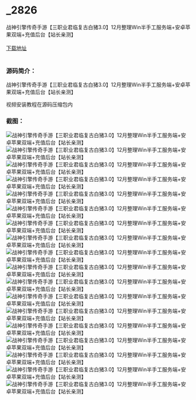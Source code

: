 # _2826
战神引擎传奇手游【三职业君临复古白猪3.0】12月整理Win半手工服务端+安卓苹果双端+充值后台【站长亲测】
<br/></br>
[下载地址](https://www.uuid2.com/2826.html "下载地址")
<br/></br>
<h3>源码简介：</h3>
<p>战神引擎传奇手游【三职业君临复古白猪3.0】12月整理Win半手工服务端+安卓苹果双端+充值后台【站长亲测】<p>
<p>视频安装教程在源码压缩包内<p>
<h3>截图：</h3>
<img src="https://www.uuid2.com/wp-content/uploads/img/202112/52301a6647.jpg" alt="战神引擎传奇手游【三职业君临复古白猪3.0】12月整理Win半手工服务端+安卓苹果双端+充值后台【站长亲测】"><img src="https://www.uuid2.com/wp-content/uploads/img/202112/975aca9314.jpg" alt="战神引擎传奇手游【三职业君临复古白猪3.0】12月整理Win半手工服务端+安卓苹果双端+充值后台【站长亲测】"><img src="https://www.uuid2.com/wp-content/uploads/img/202112/3745a96142.jpg" alt="战神引擎传奇手游【三职业君临复古白猪3.0】12月整理Win半手工服务端+安卓苹果双端+充值后台【站长亲测】"><img src="https://www.uuid2.com/wp-content/uploads/img/202112/1437b93945.jpg" alt="战神引擎传奇手游【三职业君临复古白猪3.0】12月整理Win半手工服务端+安卓苹果双端+充值后台【站长亲测】"><img src="https://www.uuid2.com/wp-content/uploads/img/202112/0c4ce84628.jpg" alt="战神引擎传奇手游【三职业君临复古白猪3.0】12月整理Win半手工服务端+安卓苹果双端+充值后台【站长亲测】"><img src="https://www.uuid2.com/wp-content/uploads/img/202112/9903ad6716.jpg" alt="战神引擎传奇手游【三职业君临复古白猪3.0】12月整理Win半手工服务端+安卓苹果双端+充值后台【站长亲测】"><img src="https://www.uuid2.com/wp-content/uploads/img/202112/eccc9d9916.jpg" alt="战神引擎传奇手游【三职业君临复古白猪3.0】12月整理Win半手工服务端+安卓苹果双端+充值后台【站长亲测】"><img src="https://www.uuid2.com/wp-content/uploads/img/202112/e8049ad133.jpg" alt="战神引擎传奇手游【三职业君临复古白猪3.0】12月整理Win半手工服务端+安卓苹果双端+充值后台【站长亲测】"><img src="https://www.uuid2.com/wp-content/uploads/img/202112/ccda602552.jpg" alt="战神引擎传奇手游【三职业君临复古白猪3.0】12月整理Win半手工服务端+安卓苹果双端+充值后台【站长亲测】"><img src="https://www.uuid2.com/wp-content/uploads/img/202112/df8d663919.jpg" alt="战神引擎传奇手游【三职业君临复古白猪3.0】12月整理Win半手工服务端+安卓苹果双端+充值后台【站长亲测】"><img src="https://www.uuid2.com/wp-content/uploads/img/202112/b2a91a1259.jpg" alt="战神引擎传奇手游【三职业君临复古白猪3.0】12月整理Win半手工服务端+安卓苹果双端+充值后台【站长亲测】"><img src="https://www.uuid2.com/wp-content/uploads/img/202112/a303b71411.jpg" alt="战神引擎传奇手游【三职业君临复古白猪3.0】12月整理Win半手工服务端+安卓苹果双端+充值后台【站长亲测】"><img src="https://www.uuid2.com/wp-content/uploads/img/202112/59f3b08503.jpg" alt="战神引擎传奇手游【三职业君临复古白猪3.0】12月整理Win半手工服务端+安卓苹果双端+充值后台【站长亲测】"><img src="https://www.uuid2.com/wp-content/uploads/img/202112/518f827265.jpg" alt="战神引擎传奇手游【三职业君临复古白猪3.0】12月整理Win半手工服务端+安卓苹果双端+充值后台【站长亲测】"><img src="https://www.uuid2.com/wp-content/uploads/img/202112/47b6169922.jpg" alt="战神引擎传奇手游【三职业君临复古白猪3.0】12月整理Win半手工服务端+安卓苹果双端+充值后台【站长亲测】"><img src="https://www.uuid2.com/wp-content/uploads/img/202112/c176605826.jpg" alt="战神引擎传奇手游【三职业君临复古白猪3.0】12月整理Win半手工服务端+安卓苹果双端+充值后台【站长亲测】"><img src="https://www.uuid2.com/wp-content/uploads/img/202112/4d6278f285.jpg" alt="战神引擎传奇手游【三职业君临复古白猪3.0】12月整理Win半手工服务端+安卓苹果双端+充值后台【站长亲测】"><img src="https://www.uuid2.com/wp-content/uploads/img/202112/40c2d8a708.jpg" alt="战神引擎传奇手游【三职业君临复古白猪3.0】12月整理Win半手工服务端+安卓苹果双端+充值后台【站长亲测】">

